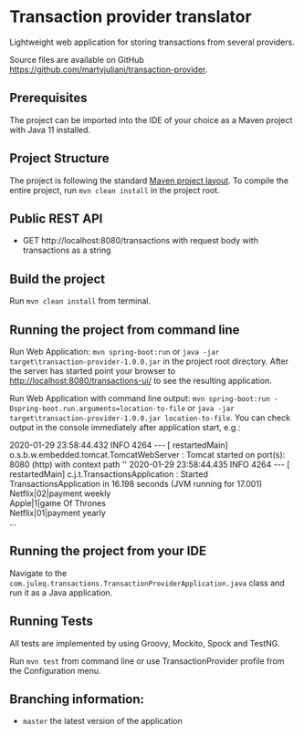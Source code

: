 # Transaction provider translator
Lightweight web application for storing transactions from several providers. 

Source files are available on GitHub https://github.com/martyjuliani/transaction-provider.

## Prerequisites
The project can be imported into the IDE of your choice as a Maven project with Java 11 installed.

## Project Structure

The project is following the standard [Maven project layout](https://maven.apache.org/guides/introduction/introduction-to-the-standard-directory-layout.html).
To compile the entire project, run `mvn clean install` in the project root.

## Public REST API
 - GET http://localhost:8080/transactions with request body with transactions as a string
  
## Build the project
Run `mvn clean install` from terminal.
  
## Running the project from command line
Run Web Application: `mvn spring-boot:run` or `java -jar target\transaction-provider-1.0.0.jar` in the project root directory. After the server has started 
point your browser to [http://localhost:8080/transactions-ui/](http://localhost:8080/transactions-ui) to see the resulting 
application. 

Run Web Application with command line output: `mvn spring-boot:run -Dspring-boot.run.arguments=location-to-file` or 
`java -jar target\transaction-provider-1.0.0.jar location-to-file`. You can check output in the console immediately 
after application start, e.g.:

 2020-01-29 23:58:44.432  INFO 4264 --- [  restartedMain] o.s.b.w.embedded.tomcat.TomcatWebServer  : Tomcat started on port(s): 8080 (http) with context path ''
 2020-01-29 23:58:44.435  INFO 4264 --- [  restartedMain] c.j.t.TransactionsApplication            : Started TransactionsApplication in 16.198 seconds (JVM running for 17.001)
 Netflix|02|payment weekly\
 Apple|1|game Of Thrones\
 Netflix|01|payment yearly\
 ...

## Running the project from your IDE
Navigate to the `com.juleq.transactions.TransactionProviderApplication.java` class and run it as a Java application.  

## Running Tests
All tests are implemented by using Groovy, Mockito, Spock and TestNG.

Run `mvn test` from command line or use TransactionProvider profile from the Configuration menu.

## Branching information:
* `master` the latest version of the application
